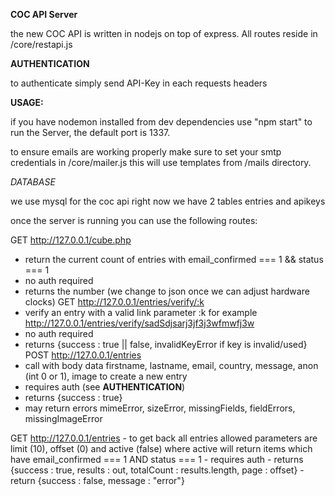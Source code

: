 **COC API Server**

the new COC API is written in nodejs on top of express. 
All routes reside in /core/restapi.js

**AUTHENTICATION**

to authenticate simply send API-Key in each requests headers

**USAGE:**

if you have nodemon installed from dev dependencies use "npm start" 
to run the Server, the default port is 1337.

to ensure emails are working properly make sure to set your smtp credentials in 
/core/mailer.js this will use templates from /mails directory.

*DATABASE*

we use mysql for the coc api right now we have 2 tables entries and apikeys

once the server is running you can use the following routes:

GET http://127.0.0.1/cube.php
   - return the current count of entries with email_confirmed === 1 && status === 1
   - no auth required
   - returns the number (we change to json once we can adjust hardware clocks)
GET http://127.0.0.1/entries/verify/:k
   - verify an entry with a valid link parameter :k for example http://127.0.0.1/entries/verify/sadSdjsarj3jf3j3wfmwfj3w
   - no auth required
   - returns {success : true || false, invalidKeyError if key is invalid/used}
POST http://127.0.0.1/entries
   - call with body data firstname, lastname, email, country, message, anon (int 0 or 1), image to create a new entry
   - requires auth (see **AUTHENTICATION**)
   - returns {success : true}
   - may return errors mimeError, sizeError, missingFields, fieldErrors, missingImageError
   
GET http://127.0.0.1/entries 
    - to get back all entries allowed parameters are limit (10), offset (0) and active (false)
    where active will return items which have email_confirmed === 1 AND status === 1
    - requires auth
    - returns {success : true, results : out, totalCount : results.length, page : offset}
    - return {success : false, message : "error"}